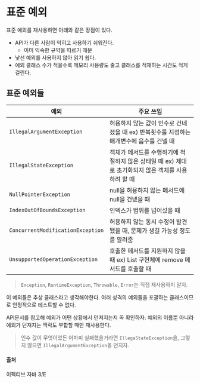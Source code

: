 # 표준 예외
표준 예외를 재사용하면 아래와 같은 장점이 있다. 
- API가 다른 사람이 익히고 사용하기 쉬워진다. 
    - 이미 익숙한 규약을 따르기 때문
- 낯선 예외를 사용하지 않아 읽기 쉽다. 
- 예외 클래스 수가 적을수록 메모리 사용량도 줄고 클래스를 적재하는 시간도 적게 걸린다. 

## 표준 예외들

|예외|주요 쓰임|
|-|-|
|`IllegalArgumentException`| 허용하지 않는 값이 인수로 건네졌을 때 ex) 반복횟수를 지정하는 매개변수에 음수를 건넬 때|
|`IllegalStateException`|객체가 메서드를 수행하기에 적절하지 않은 상태일 때 ex) 제대로 초기화되지 않은 객체를 사용하려 할 때|
|`NullPointerException`|null을 허용하지 않는 메서드에 null을 건넸을 때|
|`IndexOutOfBoundsException`|인덱스가 범위를 넘어섰을 때|
|`ConcurrentModificationException`|허용하지 않는 동시 수정이 발견됐을 때, 문제가 생길 가능성 정도를 알려줌|
|`UnsupportedOperationException`|호출한 메서드를 지원하지 않을 때 ex) List 구현체에 remove 메서드를 호출할 때|

>`Exception`, `RuntimeException`, `Throwable`, `Error`는 직접 재사용하지 말자. 

이 예외들은 추상 클래스라고 생각해야한다. 여러 성격의 예외들을 포괄하는 클래스이므로 안정적으로 테스트할 수 없다. 

API문서를 참고해 예외가 어떤 상황에서 던져지는지 꼭 확인하자. 예외의 이름뿐 아니라 예외가 던져지는 맥락도 부합할 때만 재사용한다. 

> 인수 값이 무엇이었든 어차피 실패했을거라면 `IllegaStateException`을, 그렇지 않으면 `IllegalArgumentException`을 던지자.


#### 출처

이펙티브 자바 3/E

